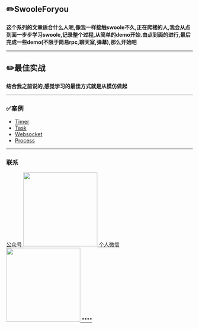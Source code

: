## :pencil2:SwooleForyou 
  
  **这个系列的文章适合什么人呢,像我一样接触swoole不久,正在爬楼的人,我会从点到面一步步学习swoole,记录整个过程,从简单的demo开始.由点到面的进行,最后完成一些demo(不限于简易rpc,聊天室,弹幕),那么开始吧**
****


## :pencil2:最佳实战 
  
  **结合我之前说的,感觉学习的最佳方式就是从模仿做起**
****



 ### :white_check_mark:案例
 - [Timer](https://github.com/wuqinqiang/swooleForYou/blob/master/Swoole-Timer.md)
 - [Task](https://github.com/wuqinqiang/swooleForYou/blob/master/Task.md)
 - [Websocket](https://github.com/wuqinqiang/swooleForYou/blob/master/Websocket)
 - [Process](https://github.com/wuqinqiang/swooleForYou/blob/master/Process.md)
****






### 联系
<a href="https://github.com/wuqinqiang/">
公众号
​    <img src="https://github.com/wuqinqiang/Lettcode-php/blob/master/qrcode_for_gh_c194f9d4cdb1_430.jpg" width="200px" height="200px">
个人微信  
​    <img src="https://github.com/wuqinqiang/Lettcode-php/blob/master/images/Wechat.png" width="200px" height="200px">
****
 